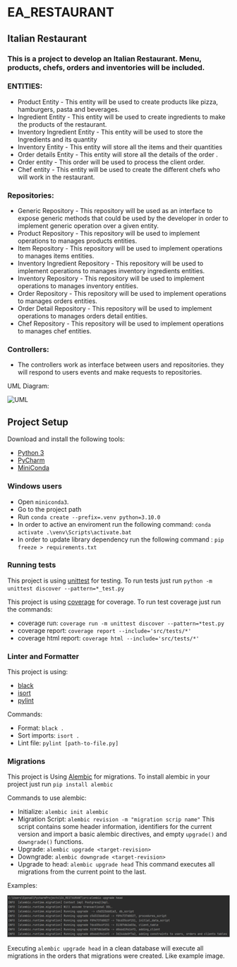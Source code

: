 # EA_RESTAURANT

## Italian Restaurant

### This is a project to develop an Italian Restaurant. Menu, products, chefs, orders and inventories will be included.

### ENTITIES:

* Product Entity - This entity will be used to create products like pizza, hamburgers, pasta and beverages.
* Ingredient Entity - This entity will be used to create ingredients to make the products of the restaurant.
* Inventory Ingredient Entity - This entity will be used to store the Ingredients and its quantity
* Inventory Entity - This entity will store all the items and their quantities
* Order details Entity - This entity will store all the details of the order .
* Order entity - This order will be used to process the client order.
* Chef entity - This entity will be used to create the different chefs who will work in the restaurant.

### Repositories:

* Generic Repository - This repository will be used as an interface to expose generic methods that could be used by the
  developer in order to implement generic operation over a given entity.
* Product Repository - This repository will be used to implement operations to manages products entities.
* Item Repository - This repository will be used to implement operations to manages items entities.
* Inventory Ingredient Repository - This repository will be used to implement operations to manages inventory 
  ingredients entities.
* Inventory Repository - This repository will be used to implement operations to manages inventory entities.
* Order Repository - This repository will be used to implement operations to manages orders entities.
* Order Detail Repository - This repository will be used to implement operations to manages orders detail entities.
* Chef Repository - This repository will be used to implement operations to manages chef entities.

### Controllers:

* The controllers work as interface between users and repositories. they will respond to users events and 
  make requests to repositories.

UML Diagram:

![UML](https://github.com/eapg/EA_RESTAURANT/blob/feature/updating-readme-file/UML_Diagram.png?raw=true)

## Project Setup

Download and install the following tools:

* [Python 3](https://www.python.org/downloads/)
* [PyCharm](https://www.jetbrains.com/pycharm/)
* [MiniConda](https://docs.conda.io/en/latest/miniconda.html)

### Windows users

* Open `miniconda3`.
* Go to the project path
* Run `conda create --prefix=.venv python=3.10.0`
* In order to active an enviroment run the following command: `conda activate .\venv\Scripts\activate.bat`
* In order to update library dependency run the following command : `pip freeze > requirements.txt`
### Running tests

This project is using [unittest](https://docs.python.org/3/library/unittest.html) for testing. To run tests just
run `python -m unittest discover --pattern=*_test.py`

This project is using [coverage](https://coverage.readthedocs.io/en/latest/index.html) for coverage. To run test
coverage just run the commands:
* coverage run: `coverage run -m unittest discover --pattern=*test.py`
* coverage report: `coverage report --include='src/tests/*'`
* coverage html report: `coverage html --include='src/tests/*'`

### Linter and Formatter

This project is using:

* [black](https://pypi.org/project/black/)
* [isort](https://pypi.org/project/isort/)
* [pylint](https://pypi.org/project/pylint/)

Commands:

* Format: `black .`
* Sort imports: `isort .`
* Lint file: `pylint [path-to-file.py]`

### Migrations

This project is Using [Alembic](https://alembic.sqlalchemy.org/en/latest/) for migrations. To
install alembic in your project just run `pip install alembic`

Commands to use alembic:

* Initialize: `alembic init alembic`
* Migration Script: `alembic revision -m "migration scrip name"` This script contains some header
  information, identifiers for the current version and import a basic alembic directives, and empty
  `upgrade()` and `downgrade()` functions.
* Upgrade: `alembic upgrade <target-revision>`
* Downgrade: `alembic downgrade <target-revision>`
* Upgrade to head: `alembic upgrade head` This command executes all migrations from the current point to the last.

Examples:

![img.png](img.png)

Executing `alembic upgrade head` in a clean database will execute all migrations
in the orders that migrations were created. Like example image.
